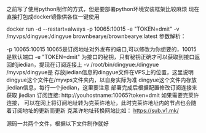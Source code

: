 之前写了使用python制作的方式，但是要部署python环境安装框架比较麻烦
现在直接打包成docker镜像供各位一键使用

docker run -d --restart=always -p 10065:10015  -e  "TOKEN=dmit" -v /myvps/dingyue:/dingyue brownbearye/brownbearye:latest
参数解析：

-p 10065:10015 10065是订阅地址对外发布的端口,可以修改为你想要的，10015是默认端口
-e "TOKEN=dmit" 为接口的秘钥，只有秘钥正确才可以获取到接口返回的jiedian，提现在订阅连接上
-v /root/bin/dingyue:/dingyue /myvps/dingyue是 存放jiedian信息的dingyue文件在VPS上的位置，这里说明dingyue这个文件在/myvps文件夹内，以自身实际为准
dingyue这个文件内存放jiedian信息，每行一个jiedian，这里要注意
部署完成后根据配置修改订阅连接来获取 jiedian
订阅连接: http://youhostname:10065?token=dmit
如果需要克莱许连接， 可以在网上将订阅地址转为克莱许地址，此时克莱许地址内的节点也会随着订阅地址的更新而更新
克莱许地址转换网站比如：
https://sub.v1.mk/

源码一共两个文件，根据以下文件制作就好
